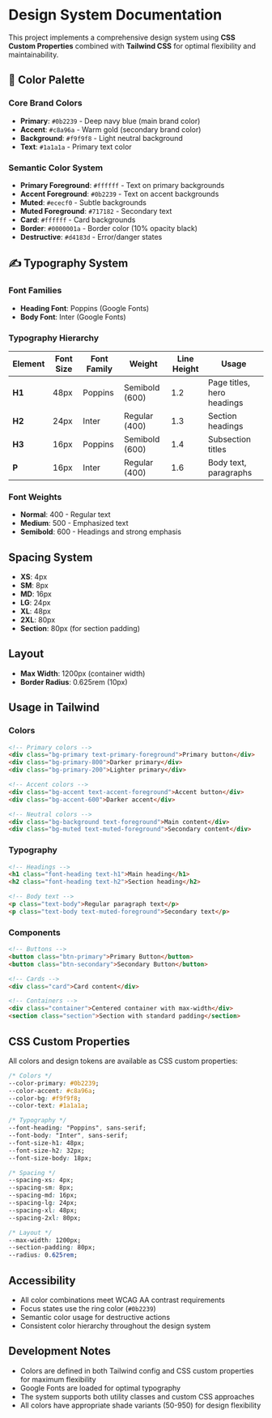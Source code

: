 # Design System Documentation

This project implements a comprehensive design system using **CSS Custom Properties** combined with **Tailwind CSS** for optimal flexibility and maintainability.

## 🎨 Color Palette

### Core Brand Colors
- **Primary**: `#0b2239` - Deep navy blue (main brand color)
- **Accent**: `#c8a96a` - Warm gold (secondary brand color)
- **Background**: `#f9f9f8` - Light neutral background
- **Text**: `#1a1a1a` - Primary text color

### Semantic Color System
- **Primary Foreground**: `#ffffff` - Text on primary backgrounds
- **Accent Foreground**: `#0b2239` - Text on accent backgrounds
- **Muted**: `#ececf0` - Subtle backgrounds
- **Muted Foreground**: `#717182` - Secondary text
- **Card**: `#ffffff` - Card backgrounds
- **Border**: `#0000001a` - Border color (10% opacity black)
- **Destructive**: `#d4183d` - Error/danger states

## ✍️ Typography System

### Font Families
- **Heading Font**: Poppins (Google Fonts)
- **Body Font**: Inter (Google Fonts)

### Typography Hierarchy
| Element | Font Size | Font Family | Weight | Line Height | Usage |
|---------|-----------|-------------|---------|-------------|-------|
| **H1** | 48px | Poppins | Semibold (600) | 1.2 | Page titles, hero headings |
| **H2** | 24px | Inter | Regular (400) | 1.3 | Section headings |
| **H3** | 16px | Poppins | Semibold (600) | 1.4 | Subsection titles |
| **P** | 16px | Inter | Regular (400) | 1.6 | Body text, paragraphs |

### Font Weights
- **Normal**: 400 - Regular text
- **Medium**: 500 - Emphasized text
- **Semibold**: 600 - Headings and strong emphasis

## Spacing System

- **XS**: 4px
- **SM**: 8px
- **MD**: 16px
- **LG**: 24px
- **XL**: 48px
- **2XL**: 80px
- **Section**: 80px (for section padding)

## Layout

- **Max Width**: 1200px (container width)
- **Border Radius**: 0.625rem (10px)

## Usage in Tailwind

### Colors
```html
<!-- Primary colors -->
<div class="bg-primary text-primary-foreground">Primary button</div>
<div class="bg-primary-800">Darker primary</div>
<div class="bg-primary-200">Lighter primary</div>

<!-- Accent colors -->
<div class="bg-accent text-accent-foreground">Accent button</div>
<div class="bg-accent-600">Darker accent</div>

<!-- Neutral colors -->
<div class="bg-background text-foreground">Main content</div>
<div class="bg-muted text-muted-foreground">Secondary content</div>
```

### Typography
```html
<!-- Headings -->
<h1 class="font-heading text-h1">Main heading</h1>
<h2 class="font-heading text-h2">Section heading</h2>

<!-- Body text -->
<p class="text-body">Regular paragraph text</p>
<p class="text-body text-muted-foreground">Secondary text</p>
```

### Components
```html
<!-- Buttons -->
<button class="btn-primary">Primary Button</button>
<button class="btn-secondary">Secondary Button</button>

<!-- Cards -->
<div class="card">Card content</div>

<!-- Containers -->
<div class="container">Centered container with max-width</div>
<section class="section">Section with standard padding</section>
```

## CSS Custom Properties

All colors and design tokens are available as CSS custom properties:

```css
/* Colors */
--color-primary: #0b2239;
--color-accent: #c8a96a;
--color-bg: #f9f9f8;
--color-text: #1a1a1a;

/* Typography */
--font-heading: "Poppins", sans-serif;
--font-body: "Inter", sans-serif;
--font-size-h1: 48px;
--font-size-h2: 32px;
--font-size-body: 18px;

/* Spacing */
--spacing-xs: 4px;
--spacing-sm: 8px;
--spacing-md: 16px;
--spacing-lg: 24px;
--spacing-xl: 48px;
--spacing-2xl: 80px;

/* Layout */
--max-width: 1200px;
--section-padding: 80px;
--radius: 0.625rem;
```

## Accessibility

- All color combinations meet WCAG AA contrast requirements
- Focus states use the ring color (`#0b2239`)
- Semantic color usage for destructive actions
- Consistent color hierarchy throughout the design system

## Development Notes

- Colors are defined in both Tailwind config and CSS custom properties for maximum flexibility
- Google Fonts are loaded for optimal typography
- The system supports both utility classes and custom CSS approaches
- All colors have appropriate shade variants (50-950) for design flexibility